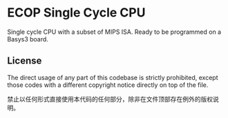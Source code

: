 # ECOP Single Cycle CPU

Single cycle CPU with a subset of MIPS ISA. Ready to be programmed on a Basys3 board.

## License

The direct usage of any part of this codebase is strictly prohibited, except those codes with a different copyright notice directly on top of the file.

禁止以任何形式直接使用本代码的任何部分，除非在文件顶部存在例外的版权说明。
